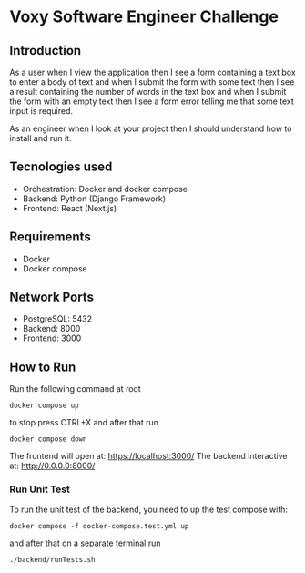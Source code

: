 # Voxy Software Engineer Challenge

## Introduction

As a user when I view the application then I see a form containing a text box to enter a body of text and when I submit the form with some text then I see a result containing the number of words in the text box
and when I submit the form with an empty text then I see a form error telling me that some text input is required.

As an engineer when I look at your project then I should understand how to install and run it.

## Tecnologies used

- Orchestration: Docker and docker compose
- Backend: Python (Django Framework)
- Frontend: React (Next.js)

## Requirements

- Docker
- Docker compose

## Network Ports

- PostgreSQL: 5432
- Backend: 8000
- Frontend: 3000

## How to Run

Run the following command at root

`docker compose up`

to stop press CTRL+X and after that run

`docker compose down`

The frontend will open at: <https://localhost:3000/>
The backend interactive at: <http://0.0.0.0:8000/>

### Run Unit Test

To run the unit test of the backend, you need to up the test compose with:

```docker compose -f docker-compose.test.yml up```

and after that on a separate terminal run

`./backend/runTests.sh`
